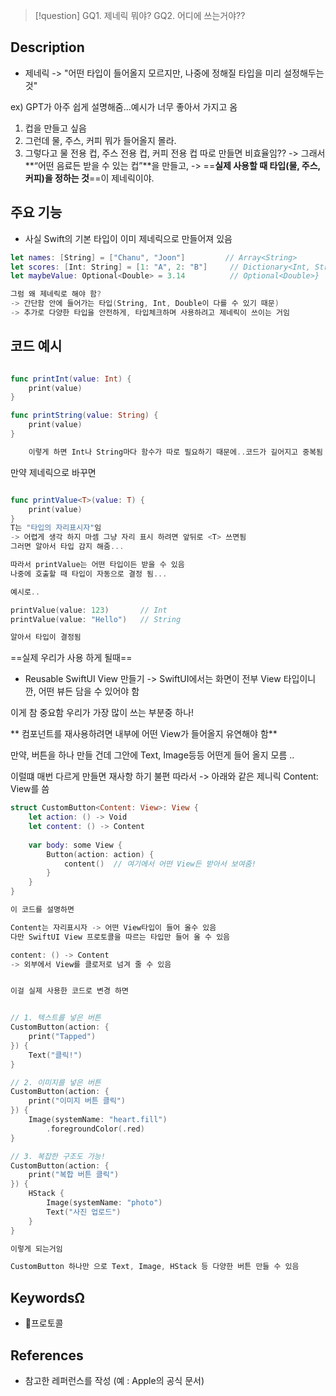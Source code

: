 >[!question]
>GQ1. 제네릭 뭐야?
>GQ2. 어디에 쓰는거야??

## Description
- 제네릭
-> "어떤 타입이 들어올지 모르지만, 나중에 정해질 타입을 미리 설정해두는 것"

ex) GPT가 아주 쉽게 설명해줌...예시가 너무 좋아서 가지고 옴

1) 컵을 만들고 싶음
2) 그런데 물, 주스, 커피 뭐가 들어올지 몰라.
3) 그렇다고 물 전용 컵, 주스 전용 컵, 커피 전용 컵 따로 만들면 비효율임??
   -> 그래서 **“어떤 음료든 받을 수 있는 컵”**을 만들고,
   -> ==**실제 사용할 때 타입(물, 주스, 커피)을 정하는 것**==이 제네릭이야.

## 주요 기능
+ 사실 Swift의 기본 타입이 이미 제네릭으로 만들어져 있음
``` swift
let names: [String] = ["Chanu", "Joon"]         // Array<String>
let scores: [Int: String] = [1: "A", 2: "B"]     // Dictionary<Int, String>
let maybeValue: Optional<Double> = 3.14          // Optional<Double>}

그럼 왜 제네릭로 해야 함?
-> 간단함 안에 들어가는 타입(String, Int, Double이 다를 수 있기 때문)
-> 추가로 다양한 타입을 안전하게, 타입체크하며 사용하려고 제네릭이 쓰이는 거임
```



## 코드 예시
``` swift

func printInt(value: Int) {
    print(value)
}

func printString(value: String) {
    print(value)
}

	이렇게 하면 Int나 String마다 함수가 따로 필요하기 때문에..코드가 길어지고 중복됨 ...
```

만약 제네릭으로 바꾸면

``` swift

func printValue<T>(value: T) {
    print(value)
}
T는 "타입의 자리표시자"임 
-> 어렵게 생각 하지 마셈 그냥 자리 표시 하려면 앞뒤로 <T> 쓰면됨
그러면 알아서 타입 감지 해줌...

따라서 printValue는 어떤 타입이든 받을 수 있음
나중에 호출할 때 타입이 자동으로 결정 됨...

예시로..

printValue(value: 123)       // Int
printValue(value: "Hello")   // String

알아서 타입이 결정됨 


```


==실제 우리가 사용 하게 될때==

- Reusable SwiftUI View 만들기
-> SwiftUI에서는 화면이 전부 View 타입이니깐, 어떤 뷰든 담을 수 있어야 함

이게 참 중요함 우리가 가장 많이 쓰는 부분중 하나!

** 컴포넌트를 재사용하려면 내부에 어떤 View가 들어올지 유연해야 함**

만약, 버튼을 하나 만들 건데 그안에 Text, Image등등 어떤게 들어 올지 모름 ..

이럴떄 매번 다르게 만들면 재사항 하기 불편 따라서
-> 아래와 같은 제니릭 Content: View를 씀


``` swift
struct CustomButton<Content: View>: View {
    let action: () -> Void
    let content: () -> Content
    
    var body: some View {
        Button(action: action) {
            content()  // 여기에서 어떤 View든 받아서 보여줌!
        }
    }
}

이 코드를 설명하면

Content는 자리표시자 -> 어떤 View타입이 들어 올수 있음
다만 SwiftUI View 프로토콜을 따르는 타입만 들어 올 수 있음

content: () -> Content
-> 외부에서 View를 클로저로 넘겨 줄 수 있음


이걸 실제 사용한 코드로 변경 하면


// 1. 텍스트를 넣은 버튼
CustomButton(action: {
    print("Tapped")
}) {
    Text("클릭!")
}

// 2. 이미지를 넣은 버튼
CustomButton(action: {
    print("이미지 버튼 클릭")
}) {
    Image(systemName: "heart.fill")
        .foregroundColor(.red)
}

// 3. 복잡한 구조도 가능!
CustomButton(action: {
    print("복합 버튼 클릭")
}) {
    HStack {
        Image(systemName: "photo")
        Text("사진 업로드")
    }
}

이렇게 되는거임

CustomButton 하나만 으로 Text, Image, HStack 등 다양한 버튼 만들 수 있음


```

## KeywordsΩ
+ 프로토콜

## References
- 참고한 레퍼런스를 작성 (예 : Apple의 공식 문서)